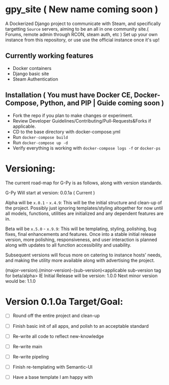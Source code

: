 # gpy_site ( New name coming soon )
A Dockerized Django project to communicate with Steam, and specifically targetting `Source` servers, aiming to be an all in one community site.( Forums, remote admin through RCON, steam auth, etc ) Set up your own instance from this repository, or use use the official instance once it's up!
## Currently working features
- Docker containers
- Django basic site
- Steam Authentication
## Installation ( You must have Docker CE, Docker-Compose, Python, and PIP | Guide coming soon )
- Fork the repo if you plan to make changes or experiment.
- Review Developer Guidelines/Contributing/Pull-Requests&Forks if applicable.
- CD to the base directory with docker-compose.yml
- Run `docker-compose build`
- Run `docker-compose up -d`
- Verify everything is working with `docker-compose logs -f` or `docker-ps`

# Versioning:
The current road-map for G-Py is as follows, along with version standards.

G-Py Will start at version: 0.0.1a ( Current )

Alpha will be `x.0.1` - `x.4.9`: This will be the initial structure and clean-up of the project. Possibly just ignoring templates/styling altogether for now until all models, functions, utilities are initialized and any dependent features are in. 

Beta will be `x.5.0` - `x.9.9`: This will be templating, styling, polishing, bug fixes, final enhancements and features. Once into a stable initial release version, more polishing, responsiveness, and user interaction is planned along with updates to all function accessibility and usability. 

Subsequent versions will focus more on catering to instance hosts' needs, and making the utility more available along with advertising the project.

(major-version).(minor-version)-(sub-version)<applicable sub-version tag for beta/alpha>
IE Initial Release will be version: 1.0.0
Next minor version would be: 1.1.0

# Version 0.1.0a Target/Goal:
- [ ] Round off the entire project and clean-up
- [ ] Finish basic init of all apps, and polish to an acceptable standard
- [ ] Re-write all code to reflect new-knowledge
- [ ] Re-write main
- [ ] Re-write pipeling
- [ ] Finish re-templating with Semantic-UI
- [ ] Have a base template I am happy with




